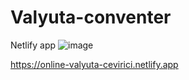 # Valyuta-conventer



Netlify app
![image](https://user-images.githubusercontent.com/86829581/164477211-fb5d77ba-da28-49ce-b642-468ddb7b9e1f.png)



https://online-valyuta-cevirici.netlify.app
